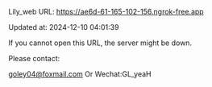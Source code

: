 Lily_web URL: https://ae6d-61-165-102-156.ngrok-free.app

Updated at: 2024-12-10 04:01:39

If you cannot open this URL, the server might be down.

Please contact: 

goley04@foxmail.com Or Wechat:GL_yeaH